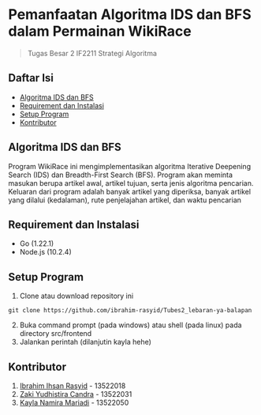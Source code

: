 # Pemanfaatan Algoritma IDS dan BFS dalam Permainan WikiRace
> Tugas Besar 2 IF2211 Strategi Algoritma

## Daftar Isi

- [Algoritma IDS dan BFS](#algoritma-ids-dan-bfs)
- [Requirement dan Instalasi](#requirement-dan-instalasi)
- [Setup Program](#setup-program)
- [Kontributor](#kontributor)

## Algoritma IDS dan BFS

Program WikiRace ini mengimplementasikan algoritma Iterative Deepening Search (IDS) dan Breadth-First Search (BFS). Program akan meminta masukan berupa artikel awal, artikel tujuan, serta jenis algoritma pencarian. Keluaran dari program adalah banyak artikel yang diperiksa, banyak artikel yang dilalui (kedalaman), rute penjelajahan artikel, dan waktu pencarian

## Requirement dan Instalasi

- Go (1.22.1)
- Node.js (10.2.4)


## Setup Program

1. Clone atau download repository ini
>
    git clone https://github.com/ibrahim-rasyid/Tubes2_lebaran-ya-balapan
2. Buka command prompt (pada windows) atau shell (pada linux) pada directory src/frontend
3. Jalankan perintah (dilanjutin kayla hehe)

## Kontributor

1. [Ibrahim Ihsan Rasyid](https://github.com/ibrahim-rasyid) - 13522018
2. [Zaki Yudhistira Candra](https://github.com/ZakiYudhistira) - 13522031
3. [Kayla Namira Mariadi](https://github.com/kaylanamira) - 13522050